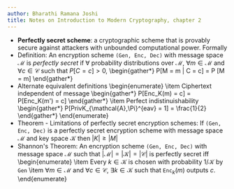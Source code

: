```yaml
---
author: Bharathi Ramana Joshi
title: Notes on Introduction to Modern Cryptography, chapter 2
---
```

- **Perfectly secret scheme**: a cryptographic scheme that is provably secure
    against attackers with unbounded computational power. Formally
- Definition: An encryption scheme `(Gen, Enc, Dec)` with message space
    $\mathcal{M}$ is *perfectly secret* if $\forall$ probability distributions
    over $\mathcal{M}$, $\forall m\in\mathcal{M}$ and $\forall c\in\mathcal{C}$
    such that $P[C = c] > 0$,
    \begin{gather*}
    P[M = m | C = c] = P [M = m]
    \end{gather*}
- Alternate equivalent definitions
    \begin{enumerate}
        \item Ciphertext independent of message
        \begin{gather*}
        P[Enc_K(m) = c] = P[Enc_K(m') = c]
        \end{gather*}
        \item Perfect indistinuishability
        \begin{gather*}
        P[PrivK_{\mathcal{A},\Pi}^{eav} = 1] = \frac{1}{2}
        \end{gather*}
    \end{enumerate}
- Theorem - Limitations of perfectly secret encryption schemes: If
  `(Gen, Enc, Dec)` is a perfectly secret encryption scheme with message space
  $\mathcal{M}$ and key space $\mathcal{K}$ then $|K|\geq |M|$
- Shannon's Theorem: An encryption scheme `(Gen, Enc, Dec)` with message
    space $\mathcal{M}$ such that $|\mathcal{M}| = |\mathcal{K}| =
    |\mathcal{C}|$ is perfectly secret iff
    \begin{enumerate}
    \item Every $k\in\mathcal{K}$ is chosen with probability $1/\mathcal{K}$
    by `Gen`
    \item $\forall m\in\mathcal{M}$ and $\forall c\in\mathcal{C}$, $\exists
    k\in\mathcal{K}$ such that `Enc`$_k(m)$ outputs $c$.
    \end{enumerate}
